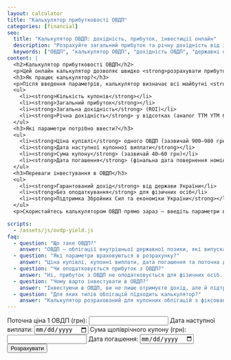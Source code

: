 ```yaml
---
layout: calculator
title: "Калькулятор прибутковості ОВДП"
categories: [financial]
seo:
  title: "Калькулятор ОВДП: дохідність, прибуток, інвестиції онлайн"
  description: "Розрахуйте загальний прибуток та річну дохідність від інвестицій в ОВДП. Враховується ціна купівлі, купони, дата погашення."
  keywords: ["ОВДП", "калькулятор ОВДП", "дохідність ОВДП", "державні облігації", "прибуток ОВДП", "інвестиції", "фінанси", "облігації"]
content: |
  <h2>Калькулятор прибутковості ОВДП</h2>
  <p>Цей онлайн калькулятор дозволяє швидко <strong>розрахувати прибуток від інвестицій в ОВДП</strong> — облігації внутрішньої державної позики. Ви дізнаєтесь <strong>загальну дохідність</strong>, <strong>річну прибутковість</strong> та <strong>кількість купонів</strong>, які отримаєте до дати погашення.</p>
  <h3>Як працює калькулятор?</h3>
  <p>Після введення параметрів, калькулятор визначає всі майбутні <strong>купонні виплати</strong> (раз на 6 місяців) до дати погашення. Всі купони додаються до <strong>номіналу (1000 грн)</strong>, віднімається початкова ціна покупки — і на основі цього обчислюється:</p>
  <ul>
    <li><strong>Кількість купонів</strong></li>
    <li><strong>Загальний прибуток</strong></li>
    <li><strong>Загальна дохідність</strong> (ROI)</li>
    <li><strong>Річна дохідність</strong> у відсотках (аналог TTM YTM без реінвестування)</li>
  </ul>
  <h3>Які параметри потрібно ввести?</h3>
  <ul>
    <li><strong>Ціна купівлі</strong> одного ОВДП (зазвичай 900–980 грн)</li>
    <li><strong>Дата наступної купонної виплати</strong></li>
    <li><strong>Сума купону</strong> (зазвичай 40–60 грн)</li>
    <li><strong>Дата погашення</strong> (фінальна дата повернення номіналу 1000 грн)</li>
  </ul>
  <h3>Переваги інвестування в ОВДП</h3>
  <ul>
    <li><strong>Гарантований дохід</strong> від держави України</li>
    <li><strong>Без оподаткування</strong> для фізичних осіб</li>
    <li><strong>Підтримка Збройних Сил та економіки України</strong></li>
  </ul>
  <p>Скористайтесь калькулятором ОВДП прямо зараз — введіть параметри вище і отримайте результат миттєво!</p>

scripts:
  - /assets/js/ovdp-yield.js
faq:
  - question: "Що таке ОВДП?"
    answer: "ОВДП — облігації внутрішньої державної позики, які випускає уряд України для залучення коштів."
  - question: "Які параметри враховуються в розрахунку?"
    answer: "Ціна купівлі, купонні виплати, дата погашення та поточна дата. Розрахунок проводиться для одного ОВДП з номіналом 1000 грн."
  - question: "Чи оподатковується прибуток з ОВДП?"
    answer: "Ні, прибуток з ОВДП не оподатковується для фізичних осіб. Це вигідна інвестиція з гарантованим доходом від держави."
  - question: "Чому варто інвестувати в ОВДП?"
    answer: "Інвестуючи в ОВДП, ви не лише отримуєте дохід, але й підтримуєте економіку та Збройні Сили України."
  - question: "Для яких типів облігацій підходить калькулятор?"
    answer: "Калькулятор розрахований для купонних облігацій з фіксованою щопіврічною виплатою."
---
```


<form id="ovdp-form" autocomplete="off">
  <label>Поточна ціна 1 ОВДП (грн):
    <input type="number" id="price" min="0" step="0.01" required>
  </label>
  <label>Дата наступної виплати:
    <input type="date" id="nextDate" required>
  </label>
  <label>Сума щопіврічного купону (грн):
    <input type="number" id="nextCoupon" min="0" step="0.01" required>
  </label>
  <label>Дата погашення:
    <input type="date" id="finalDate" required>
  </label>
  <button type="submit">Розрахувати</button>
</form>

<div id="ovdp-result" class="result"></div>
